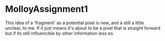 # MolloyAssignment1

This idea of a 'fragment' as a potential pixel is new, and a still a little unclear, to me. If it just means it's about to be a pixel that is straight forward but if its still influencible by other information less so. 
